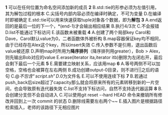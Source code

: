 **1**
可以在任何位置为命名空间添加新的成员
**2**
B.std::tie的形参必须为左值引用，其为解包过程的根本
C.尖括号内部内容必须在编译时确定，不可为变量
D.在编译时即被确定
E.std::tie可以用来快速获取tuple对象各个数据，即为**解包**
**3**
A.end返回的是最后一位的下一个，*(end-1)才会输出相应结果
B.执行4/3次
C.不会报错
D.list不能通过下标访问
E.该函数未被重载
**4**
A.创建了两个局部key Carol和Dave，Carol默认value为0，二者函数体外被析构
B.map容器保证key均不相同，由于已经存在Alex这个key，所以insert失效
C.传入参数不是引用，退出函数后value被还原
D.声明map时所用为**降序排列**（降序排列用greater），Bob > Alex，则先输出Bob对应的value
E.erase(iterator ita,iterator itb)删除为左闭右开，最后会剩下最后一个元素
**5**
E.需要建立映射关系，应该用map
**6**
A.等号两侧不可以加空格，空格也会被算在左右两侧
B.成功创建output-0目录，则不进行||之后的语句
C.$@不包含“script.sh”
D.$0为文件名
E.可以不使用连续下标
**7**
B.若通过push_back后size超过了capacity那么就会将原来所有的元素转移到新的一片空间，也会导致原有迭代器失效
C.list不支持下标访问，自然不支持迭代器运算
**8**
B.会创建分支但不会自动进入
C.可以使用git reset --hard HEAD 命令来撤销所有修改并回到上一次 commit 的状态
D.删除线需要左右两个~~
E.插入图片是根据路径检索插入，老师的该路径下无相应图片